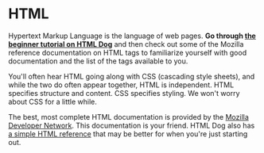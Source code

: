 # HTML

Hypertext Markup Language is the language of web pages. **Go through
[the beginner tutorial on HTML Dog][html-dog-tutorial]** and then
check out some of the Mozilla reference documentation on HTML tags to
familiarize yourself with good documentation and the list of the tags
available to you.

You'll often hear HTML going along with CSS (cascading style sheets),
and while the two do often appear together, HTML is independent.  HTML
specifies structure and content. CSS specifies styling. We won't worry
about CSS for a little while.

The best, most complete HTML documentation is provided by the
[Mozilla Developer Network][mdn-html]. This documentation is your
friend. HTML Dog also has [a simple HTML reference][html-dog-docs]
that may be better for when you're just starting out.

[html-dog-tutorial]: http://www.htmldog.com/guides/html/beginner/
[html-dog-docs]: http://www.htmldog.com/reference/htmltags/
[mdn-html]: https://developer.mozilla.org/en-US/docs/Web/HTML/Element
